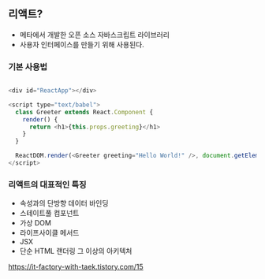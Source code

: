 ## 리액트?

- 메타에서 개발한 오픈 소스 자바스크립트 라이브러리
- 사용자 인터페이스를 만들기 위해 사용된다.

### 기본 사용법

```JavaScript

<div id="ReactApp"></div>

<script type="text/babel">
  class Greeter extends React.Component {
    render() {
      return <h1>{this.props.greeting}</h1>
    }
  }

  ReactDOM.render(<Greeter greeting="Hello World!" />, document.getElementById('ReactApp'));
</script>

```

### 리액트의 대표적인 특징

- 속성과의 단방향 데이터 바인딩
- 스테이트풀 컴포넌트
- 가상 DOM
- 라이프사이클 메서드
- JSX
- 단순 HTML 랜더링 그 이상의 아키텍처


https://it-factory-with-taek.tistory.com/15

